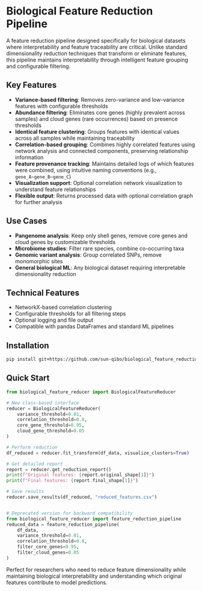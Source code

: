 # Biological Feature Reduction Pipeline

A feature reduction pipeline designed specifically for biological datasets where interpretability and feature traceability are critical. Unlike standard dimensionality reduction techniques that transform or eliminate features, this pipeline maintains interpretability through intelligent feature grouping and configurable filtering.

## Key Features

- **Variance-based filtering**: Removes zero-variance and low-variance features with configurable thresholds
- **Abundance filtering**: Eliminates core genes (highly prevalent across samples) and cloud genes (rare occurrences) based on presence thresholds
- **Identical feature clustering**: Groups features with identical values across all samples while maintaining traceability
- **Correlation-based grouping**: Combines highly correlated features using network analysis and connected components, preserving relationship information
- **Feature provenance tracking**: Maintains detailed logs of which features were combined, using intuitive naming conventions (e.g., `gene_A~gene_B~gene_C`)
- **Visualization support**: Optional correlation network visualization to understand feature relationships
- **Flexible output**: Returns processed data with optional correlation graph for further analysis

## Use Cases

- **Pangenome analysis**: Keep only shell genes, remove core genes and cloud genes by customizable thresholds
- **Microbiome studies**: Filter rare species, combine co-occurring taxa
- **Genomic variant analysis**: Group correlated SNPs, remove monomorphic sites
- **General biological ML**: Any biological dataset requiring interpretable dimensionality reduction

## Technical Features

- NetworkX-based correlation clustering
- Configurable thresholds for all filtering steps
- Optional logging and file output
- Compatible with pandas DataFrames and standard ML pipelines

## Installation

```bash
pip install git+https://github.com/sun-qibo/biological_feature_reduction_pipeline.git
```

## Quick Start

```python
from biological_feature_reducer import BiologicalFeatureReducer

# New class-based interface
reducer = BiologicalFeatureReducer(
    variance_threshold=0.01,
    correlation_threshold=0.8,
    core_gene_threshold=0.95,
    cloud_gene_threshold=0.05
)

# Perform reduction
df_reduced = reducer.fit_transform(df_data, visualize_clusters=True)

# Get detailed report
report = reducer.get_reduction_report()
print(f"Original features: {report.original_shape[1]}")
print(f"Final features: {report.final_shape[1]}")

# Save results
reducer.save_results(df_reduced, "reduced_features.csv")
```

```python

# Deprecated version for backward compatibility 
from biological_feature_reducer import feature_reduction_pipeline
reduced_data = feature_reduction_pipeline(
    df_data, 
    variance_threshold=0.01,
    correlation_threshold=0.8,
    filter_core_genes=0.95,
    filter_cloud_genes=0.05
)
```
Perfect for researchers who need to reduce feature dimensionality while maintaining biological interpretability and understanding which original features contribute to model predictions.
